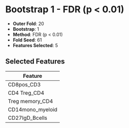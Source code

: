 # Bootstrap 1 - FDR (p < 0.01)

- **Outer Fold**: 20
- **Bootstrap**: 1
- **Method**: FDR (p < 0.01)
- **Fold Seed**: 61
- **Features Selected**: 5

## Selected Features

| Feature |
|---------|
| CD8pos_CD3 |
| CD4 Treg_CD4 |
| Treg memory_CD4 |
| CD14mono_myeloid |
| CD27IgD_Bcells |

